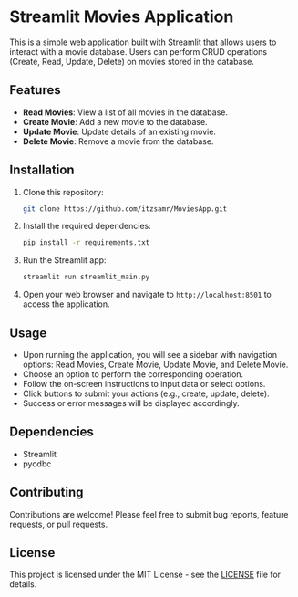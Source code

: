 # Streamlit Movies Application

This is a simple web application built with Streamlit that allows users to interact with a movie database. Users can perform CRUD operations (Create, Read, Update, Delete) on movies stored in the database.

## Features

- **Read Movies**: View a list of all movies in the database.
- **Create Movie**: Add a new movie to the database.
- **Update Movie**: Update details of an existing movie.
- **Delete Movie**: Remove a movie from the database.

## Installation

1. Clone this repository:

    ```bash
    git clone https://github.com/itzsamr/MoviesApp.git
    ```

2. Install the required dependencies:

    ```bash
    pip install -r requirements.txt
    ```

3. Run the Streamlit app:

    ```bash
    streamlit run streamlit_main.py
    ```

4. Open your web browser and navigate to `http://localhost:8501` to access the application.

## Usage

- Upon running the application, you will see a sidebar with navigation options: Read Movies, Create Movie, Update Movie, and Delete Movie.
- Choose an option to perform the corresponding operation.
- Follow the on-screen instructions to input data or select options.
- Click buttons to submit your actions (e.g., create, update, delete).
- Success or error messages will be displayed accordingly.

## Dependencies

- Streamlit
- pyodbc

## Contributing

Contributions are welcome! Please feel free to submit bug reports, feature requests, or pull requests.

## License

This project is licensed under the MIT License - see the [LICENSE](LICENSE) file for details.
